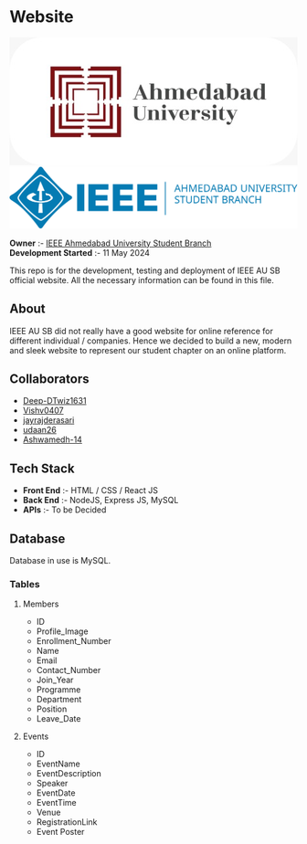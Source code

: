 # Website

[![Ahmedabd University Logo](/README%20Pictures/AHDUNI%20Logo.jpg "Ahmedabad University")](https://ahduni.edu.in/)
![IEEE Ahmedabad University Student Chapter Logo](/README%20Pictures/Logo.png "IEEE Ahmedabad University Student Chapter")

**Owner** :- [IEEE Ahmedabad University Student Branch](https://github.com/IEEE-Ahmedabad-University-SB-Official)  
**Development Started** :- 11 May 2024

This repo is for the development, testing and deployment of IEEE AU SB official website.
All the necessary information can be found in this file.

## About

IEEE AU SB did not really have a good website for online reference for different individual / companies. Hence we decided to build a new, modern and sleek website to represent our student chapter on an online platform.

## Collaborators

- [Deep-DTwiz1631](https://github.com/Deep-DTwiz1631)
- [Vishv0407](https://github.com/Vishv0407)
- [jayrajderasari](https://github.com/jayrajderasari)
- [udaan26](https://github.com/udaan26)
- [Ashwamedh-14](https://github.com/Ashwamedh-14)

## Tech Stack

- **Front End** :- HTML / CSS / React JS
- **Back End** :- NodeJS, Express JS, MySQL
- **APIs** :- To be Decided

## Database

Database in use is MySQL.

### Tables

1. Members
    - ID
    - Profile_Image
    - Enrollment_Number
    - Name
    - Email
    - Contact_Number
    - Join_Year
    - Programme
    - Department
    - Position
    - Leave_Date

2. Events
    - ID
    - EventName
    - EventDescription
    - Speaker
    - EventDate
    - EventTime
    - Venue
    - RegistrationLink
    - Event Poster
